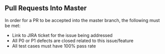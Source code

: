 ## Pull Requests Into Master

In order for a PR to be accepted into the master branch, the following must be met:

- Link to JIRA ticket for the issue being addressed
- All P0 or P1 defects are closed related to this issue/feature
- All test cases must have 100% pass rate
